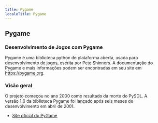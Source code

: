 ```yaml
---
title: Pygame
localeTitle: Pygame
---
```

## Pygame

### Desenvolvimento de Jogos com Pygame

Pygame é uma biblioteca python de plataforma aberta, usada para desenvolvimento de jogos, escrita por Pete Shinners. A documentação do Pygame e mais informações podem ser encontradas em seu site em https://pygame.org.

### Visão geral

O projeto começou no ano 2000 como resultado da morte do PySDL. A versão 1.0 da biblioteca Pygame foi lançado após seis meses de desenvolvimento em abril de 2001.

*   [Site oficial do PyGame](https://www.pygame.org)